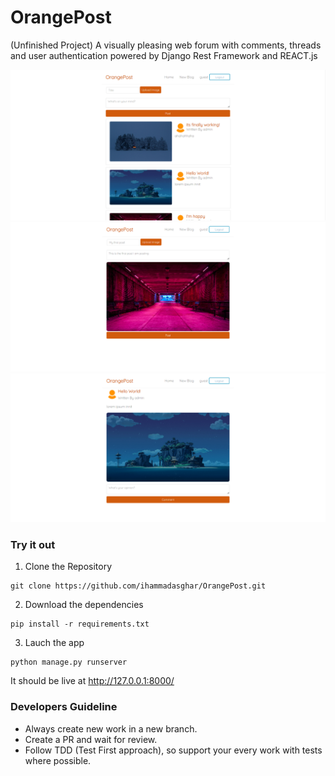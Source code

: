 # OrangePost
(Unfinished Project) A visually pleasing web forum with comments, threads and user authentication powered by Django Rest Framework and REACT.js

![feed](https://github.com/ihammadasghar/OrangePost/blob/dev/screenshots/feed.png)
![new-post](https://github.com/ihammadasghar/OrangePost/blob/dev/screenshots/new-post.png)
![post-detail](https://github.com/ihammadasghar/OrangePost/blob/dev/screenshots/post-detail.png)

### Try it out
1. Clone the Repository
```
git clone https://github.com/ihammadasghar/OrangePost.git
```

2. Download the dependencies
```
pip install -r requirements.txt
``` 

3. Lauch the app
```
python manage.py runserver
```

It should be live at http://127.0.0.1:8000/

### Developers Guideline
-  Always create new work in a new branch.
-  Create a PR and wait for review.
-  Follow TDD (Test First approach), so support your every work with tests where possible.
